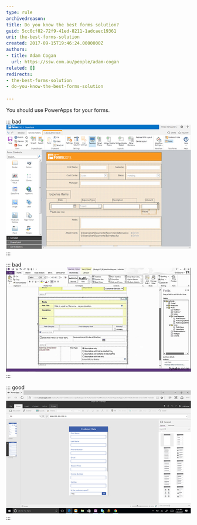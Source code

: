 ```yaml
---
type: rule
archivedreason: 
title: Do you know the best forms solution?
guid: 5cc0cf82-72f9-41ed-8211-1adcaec19361
uri: the-best-forms-solution
created: 2017-09-15T19:46:24.0000000Z
authors:
- title: Adam Cogan
  url: https://ssw.com.au/people/adam-cogan
related: []
redirects:
- the-best-forms-solution
- do-you-know-the-best-forms-solution

---
```


You should use PowerApps for your forms.

<!--endintro-->


::: bad  
![Figure: Bad example - Using Nintext](nintex.jpg)  
:::


::: bad  
![Figure: Bad example - Using Infopath](infopath.jpg)  
:::


::: good  
![Figure: Good example - Using PowerApps](powerapps.jpg)  
:::
